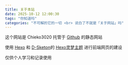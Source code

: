 ```yaml
---
title: 关于本站
date: 2025-10-12 12:00:30
tags: "你知道吗"
categories: "不可解的它的一切 <br> 说白了不就是「关于网站」吗"
---  
```

这个网站是 Chieko3020 托管于 [Github](https://github.com/) 的静态网站  

使用 [Hexo](http://zespia.tw/hexo) 和 [D-Sketon](https://github.com/D-Sketon/)的 [Hexo灵梦主题](https://github.com/D-Sketon/hexo-theme-reimu) 进行前端网页的建设  

仅供个人学习和记录使用  
